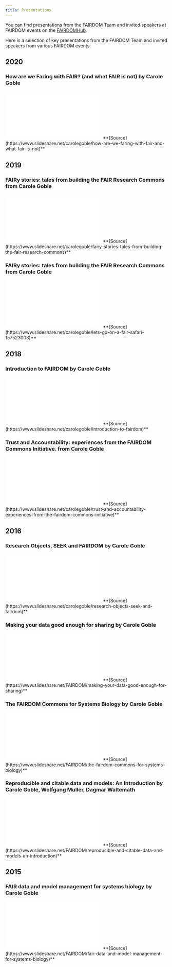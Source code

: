 ```yaml
---
title: Presentations
---
```



You can find presentations from the FAIRDOM Team and invited speakers at FAIRDOM events on the [FAIRDOMHub](https://www.fairdomhub.org/projects/19/presentations).

Here is a selection of key presentations from the FAIRDOM Team and invited speakers from various FAIRDOM events:


## 2020 

### How are we Faring with FAIR? (and what FAIR is not) by Carole Goble

<iframe src="//www.slideshare.net/slideshow/embed_code/key/1tffPaD8Dk9awm" frameborder="0" allowfullscreen></iframe>
<i class="fas fa-link me-2"></i>**[Source](https://www.slideshare.net/carolegoble/how-are-we-faring-with-fair-and-what-fair-is-not)**

## 2019

### FAIRy stories: tales from building the FAIR Research Commons from Carole Goble

<iframe src="//www.slideshare.net/slideshow/embed_code/key/yKYEboHmzECrlG" frameborder="0" allowfullscreen></iframe>
<i class="fas fa-link me-2"></i>**[Source](https://www.slideshare.net/carolegoble/fairy-stories-tales-from-building-the-fair-research-commons)**

### FAIRy stories: tales from building the FAIR Research Commons from Carole Goble

<iframe src="//www.slideshare.net/slideshow/embed_code/key/9xJAqJCSjlv1P6" frameborder="0" allowfullscreen></iframe>
<i class="fas fa-link me-2"></i>**[Source](https://www.slideshare.net/carolegoble/lets-go-on-a-fair-safari-157523008)**


## 2018 

### Introduction to FAIRDOM by Carole Goble

<iframe src="//www.slideshare.net/slideshow/embed_code/key/4GsT86wHeHJcz8" frameborder="0" allowfullscreen></iframe>
<i class="fas fa-link me-2"></i>**[Source](https://www.slideshare.net/carolegoble/introduction-to-fairdom)**

### Trust and Accountability: experiences from the FAIRDOM Commons Initiative. from Carole Goble

<iframe src="//www.slideshare.net/slideshow/embed_code/key/nMWCAee4N7PKAH" frameborder="0" allowfullscreen></iframe>
<i class="fas fa-link me-2"></i>**[Source](https://www.slideshare.net/carolegoble/trust-and-accountability-experiences-from-the-fairdom-commons-initiative)**


## 2016

### Research Objects, SEEK and FAIRDOM by Carole Goble
<iframe src="//www.slideshare.net/slideshow/embed_code/key/3uH2L6SATeehOL" frameborder="0" allowfullscreen></iframe>
<i class="fas fa-link me-2"></i>**[Source](https://www.slideshare.net/carolegoble/research-objects-seek-and-fairdom)**

### Making your data good enough for sharing by Carole Goble
<iframe src="//www.slideshare.net/slideshow/embed_code/key/BcUYDjFGwRevmk" frameborder="0" allowfullscreen></iframe> 
<i class="fas fa-link me-2"></i>**[Source](https://www.slideshare.net/FAIRDOM/making-your-data-good-enough-for-sharing)**

### The FAIRDOM Commons for Systems Biology by Carole Goble
<iframe src="//www.slideshare.net/slideshow/embed_code/key/BcUYDjFGwRevmk" frameborder="0" allowfullscreen></iframe> 
<i class="fas fa-link me-2"></i>**[Source](https://www.slideshare.net/FAIRDOM/the-fairdom-commons-for-systems-biology)**

### Reproducible and citable data and models: An Introduction by Carole Goble, Wolfgang Muller, Dagmar Waltemath
<iframe src="//www.slideshare.net/slideshow/embed_code/key/fFuwLIKeF1myMP" frameborder="0" allowfullscreen></iframe> 
<i class="fas fa-link me-2"></i>**[Source](https://www.slideshare.net/FAIRDOM/reproducible-and-citable-data-and-models-an-introduction)**

## 2015

### FAIR data and model management for systems biology by Carole Goble
<iframe src="//www.slideshare.net/slideshow/embed_code/key/t8Qm5CoFsRmSij" frameborder="0" allowfullscreen></iframe>
<i class="fas fa-link me-2"></i>**[Source](https://www.slideshare.net/FAIRDOM/fair-data-and-model-management-for-systems-biology)**
